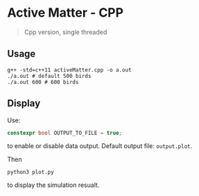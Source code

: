 # Active Matter - CPP

> Cpp version, single threaded

## Usage

``` shell
g++ -std=c++11 activeMatter.cpp -o a.out
./a.out # default 500 birds
./a.out 600 # 600 birds
```

## Display

Use: 
``` c++
constexpr bool OUTPUT_TO_FILE = true;
```
to enable or disable data output. Default output file: `output.plot`.

Then 

``` shell
python3 plot.py 
```
to display the simulation resualt.